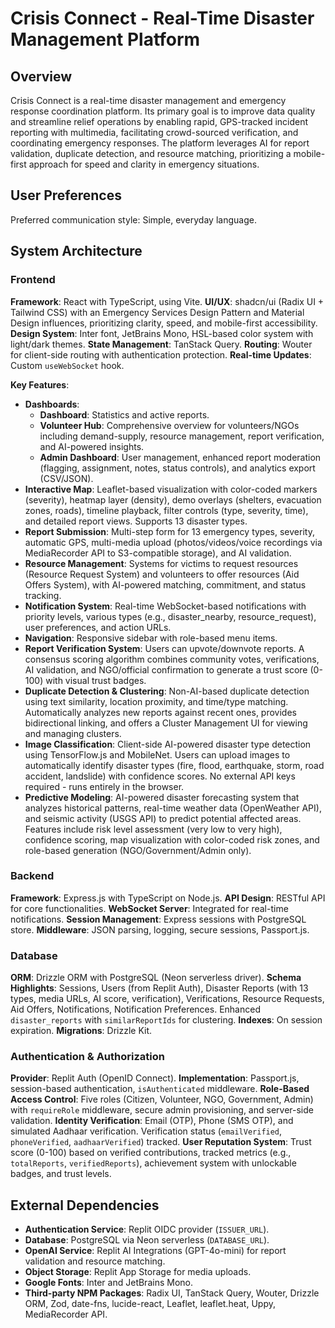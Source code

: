 # Crisis Connect - Real-Time Disaster Management Platform

## Overview
Crisis Connect is a real-time disaster management and emergency response coordination platform. Its primary goal is to improve data quality and streamline relief operations by enabling rapid, GPS-tracked incident reporting with multimedia, facilitating crowd-sourced verification, and coordinating emergency responses. The platform leverages AI for report validation, duplicate detection, and resource matching, prioritizing a mobile-first approach for speed and clarity in emergency situations.

## User Preferences
Preferred communication style: Simple, everyday language.

## System Architecture

### Frontend
**Framework**: React with TypeScript, using Vite.
**UI/UX**: shadcn/ui (Radix UI + Tailwind CSS) with an Emergency Services Design Pattern and Material Design influences, prioritizing clarity, speed, and mobile-first accessibility.
**Design System**: Inter font, JetBrains Mono, HSL-based color system with light/dark themes.
**State Management**: TanStack Query.
**Routing**: Wouter for client-side routing with authentication protection.
**Real-time Updates**: Custom `useWebSocket` hook.

**Key Features**:
-   **Dashboards**:
    -   **Dashboard**: Statistics and active reports.
    -   **Volunteer Hub**: Comprehensive overview for volunteers/NGOs including demand-supply, resource management, report verification, and AI-powered insights.
    -   **Admin Dashboard**: User management, enhanced report moderation (flagging, assignment, notes, status controls), and analytics export (CSV/JSON).
-   **Interactive Map**: Leaflet-based visualization with color-coded markers (severity), heatmap layer (density), demo overlays (shelters, evacuation zones, roads), timeline playback, filter controls (type, severity, time), and detailed report views. Supports 13 disaster types.
-   **Report Submission**: Multi-step form for 13 emergency types, severity, automatic GPS, multi-media upload (photos/videos/voice recordings via MediaRecorder API to S3-compatible storage), and AI validation.
-   **Resource Management**: Systems for victims to request resources (Resource Request System) and volunteers to offer resources (Aid Offers System), with AI-powered matching, commitment, and status tracking.
-   **Notification System**: Real-time WebSocket-based notifications with priority levels, various types (e.g., disaster_nearby, resource_request), user preferences, and action URLs.
-   **Navigation**: Responsive sidebar with role-based menu items.
-   **Report Verification System**: Users can upvote/downvote reports. A consensus scoring algorithm combines community votes, verifications, AI validation, and NGO/official confirmation to generate a trust score (0-100) with visual trust badges.
-   **Duplicate Detection & Clustering**: Non-AI-based duplicate detection using text similarity, location proximity, and time/type matching. Automatically analyzes new reports against recent ones, provides bidirectional linking, and offers a Cluster Management UI for viewing and managing clusters.
-   **Image Classification**: Client-side AI-powered disaster type detection using TensorFlow.js and MobileNet. Users can upload images to automatically identify disaster types (fire, flood, earthquake, storm, road accident, landslide) with confidence scores. No external API keys required - runs entirely in the browser.
-   **Predictive Modeling**: AI-powered disaster forecasting system that analyzes historical patterns, real-time weather data (OpenWeather API), and seismic activity (USGS API) to predict potential affected areas. Features include risk level assessment (very low to very high), confidence scoring, map visualization with color-coded risk zones, and role-based generation (NGO/Government/Admin only).

### Backend
**Framework**: Express.js with TypeScript on Node.js.
**API Design**: RESTful API for core functionalities.
**WebSocket Server**: Integrated for real-time notifications.
**Session Management**: Express sessions with PostgreSQL store.
**Middleware**: JSON parsing, logging, secure sessions, Passport.js.

### Database
**ORM**: Drizzle ORM with PostgreSQL (Neon serverless driver).
**Schema Highlights**: Sessions, Users (from Replit Auth), Disaster Reports (with 13 types, media URLs, AI score, verification), Verifications, Resource Requests, Aid Offers, Notifications, Notification Preferences. Enhanced `disaster_reports` with `similarReportIds` for clustering.
**Indexes**: On session expiration.
**Migrations**: Drizzle Kit.

### Authentication & Authorization
**Provider**: Replit Auth (OpenID Connect).
**Implementation**: Passport.js, session-based authentication, `isAuthenticated` middleware.
**Role-Based Access Control**: Five roles (Citizen, Volunteer, NGO, Government, Admin) with `requireRole` middleware, secure admin provisioning, and server-side validation.
**Identity Verification**: Email (OTP), Phone (SMS OTP), and simulated Aadhaar verification. Verification status (`emailVerified`, `phoneVerified`, `aadhaarVerified`) tracked.
**User Reputation System**: Trust score (0-100) based on verified contributions, tracked metrics (e.g., `totalReports`, `verifiedReports`), achievement system with unlockable badges, and trust levels.

## External Dependencies
-   **Authentication Service**: Replit OIDC provider (`ISSUER_URL`).
-   **Database**: PostgreSQL via Neon serverless (`DATABASE_URL`).
-   **OpenAI Service**: Replit AI Integrations (GPT-4o-mini) for report validation and resource matching.
-   **Object Storage**: Replit App Storage for media uploads.
-   **Google Fonts**: Inter and JetBrains Mono.
-   **Third-party NPM Packages**: Radix UI, TanStack Query, Wouter, Drizzle ORM, Zod, date-fns, lucide-react, Leaflet, leaflet.heat, Uppy, MediaRecorder API.